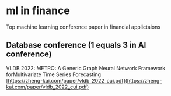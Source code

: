 # ml in finance
Top machine learning conference paper in financial applictaions

## Database conference (1 equals 3 in AI conference)     
VLDB 2022: METRO: A Generic Graph Neural Network Framework forMultivariate Time Series Forecasting        
[https://zheng-kai.com/paper/vldb_2022_cui.pdf](https://zheng-kai.com/paper/vldb_2022_cui.pdf)











